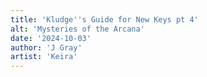 ```yaml
---
title: 'Kludge''s Guide for New Keys pt 4'
alt: 'Mysteries of the Arcana'
date: '2024-10-03'
author: 'J Gray'
artist: 'Keira'
---
```

